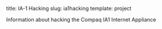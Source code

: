 title: IA-1 Hacking
slug: ia1hacking
template: project

Information about hacking the Compaq IA1 Internet Appliance
